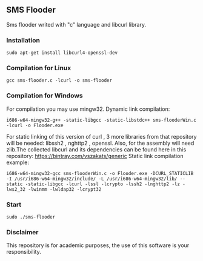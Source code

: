 
## SMS Flooder

Sms flooder writed with "c" language and libcurl library.

### Installation

```
sudo apt-get install libcurl4-openssl-dev
```
### Compilation for Linux
```
gcc sms-flooder.c -lcurl -o sms-flooder
```
### Compilation for Windows
For compilation you may use mingw32. 
Dynamic link compilation:
```
i686-w64-mingw32-g++ -static-libgcc -static-libstdc++ sms-flooderWin.c -lcurl -o Flooder.exe
```
For static linking of this version of curl , 3 more libraries from that repository will be needed: libssh2 , nghttp2 , openssl. Also, for the assembly will need zlib.The collected libcurl and its dependencies can be found here in this repository: https://bintray.com/vszakats/generic
Static link compilation example:
```
i686-w64-mingw32-gcc sms-flooderWin.c -o Flooder.exe -DCURL_STATICLIB -I /usr/i686-w64-mingw32/include/ -L /usr/i686-w64-mingw32/lib/ --static -static-libgcc -lcurl -lssl -lcrypto -lssh2 -lnghttp2 -lz -lws2_32 -lwinmm -lwldap32 -lcrypt32
```
### Start
```
sudo ./sms-flooder
```
### Disclaimer
This repository is for academic purposes, the use of this software is your responsibility.
